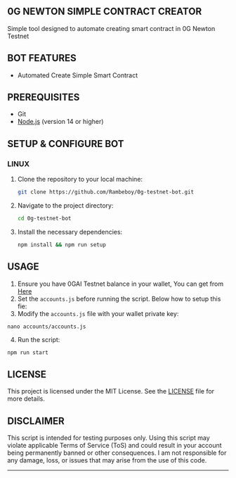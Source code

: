 ## 0G NEWTON SIMPLE CONTRACT CREATOR

Simple tool designed to automate creating smart contract in 0G Newton Testnet

## BOT FEATURES

- Automated Create Simple Smart Contract

## PREREQUISITES
- Git
- [Node.js](https://nodejs.org/) (version 14 or higher)

## SETUP & CONFIGURE BOT
### LINUX

1. Clone the repository to your local machine:
   ```bash
   git clone https://github.com/Rambeboy/0g-testnet-bot.git
   ```
2. Navigate to the project directory:
   ```bash
   cd 0g-testnet-bot
   ```
4. Install the necessary dependencies:
   ```bash
   npm install && npm run setup
   ```

## USAGE

1. Ensure you have 0GAI Testnet balance in your wallet, You can get from [Here](https://hub.0g.ai/faucet)
2. Set the `accounts.js` before running the script. Below how to setup this fie:
3. Modify the `accounts.js` file with your wallet private key:
```
nano accounts/accounts.js
```
4. Run the script:
```bash
npm run start
```

## LICENSE 

This project is licensed under the MIT License. See the [LICENSE](LICENSE) file for more details.

## DISCLAIMER

This script is intended for testing purposes only. Using this script may violate applicable Terms of Service (ToS) and could result in your account being permanently banned or other consequences. I am not responsible for any damage, loss, or issues that may arise from the use of this code.

---